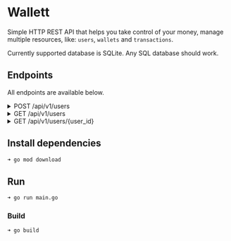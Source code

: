 # Wallett

Simple HTTP REST API that helps you take control of your money, manage multiple
resources, like: `users`, `wallets` and `transactions`.

Currently supported database is SQLite. Any SQL database should work.

## Endpoints

All endpoints are available below.

<details>
  <summary>POST /api/v1/users</summary>
  
  Creates an user with email and password. Example:
```sh
curl --request POST \
  --url http://localhost:3333/api/v1/users \
  --header 'Content-Type: application/json' \
  --data '{
	"email": "bruno.vbl@hotmail.com",
	"name": "Bruno Lombardi",
	"password": "123456",
	"password_confirmation": "123456"
}'
```
201 CREATED:
```json
{
	"id": "u_uZpAwRNITM",
	"email": "bruno.vbl@hotmail.com",
	"name": "Bruno Lombardi"
}
```
</details>

<details>
  <summary>GET /api/v1/users</summary>
  
  
List all users. Example:

```sh
curl --request GET \
  --url 'http://localhost:3333/api/v1/users?Page=1&Limit=10'
```

200 OK:

```json
{
  "total_pages": 1,
  "count": 1,
  "per_page": 10,
  "page": 1,
  "data": [
    {
      "id": "u_uZpAwRNITM",
      "email": "bruno.vbl@hotmail.com",
      "name": "Bruno Lombardi"
    }
  ]
}
```

</details>

<details>
  <summary>GET /api/v1/users/{user_id}</summary>

Fetch user by id. Example:

```sh
curl --request GET \
  --url http://localhost:3333/api/v1/users/u_uZpAwRNITM
```

200 OK:

```json
{
  "id": "u_uZpAwRNITM",
  "email": "bruno.vbl@hotmail.com",
  "name": "Bruno Lombardi"
}
```

</details>

## Install dependencies

```bash
➜ go mod download
```

## Run

```bash
➜ go run main.go
```

### Build

```bash
➜ go build
```
